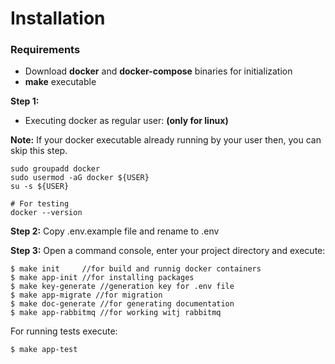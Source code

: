 Installation
============

### Requirements
- Download **docker** and **docker-compose** binaries for initialization
- **make** executable

**Step 1:**
- Executing docker as regular user: **(only for linux)**

**Note:** If your docker executable already running by your user then, you can skip this step.

```shell
sudo groupadd docker
sudo usermod -aG docker ${USER}
su -s ${USER}

# For testing
docker --version
```

**Step 2:**
Copy .env.example file and rename to .env

**Step 3:**
Open a command console, enter your project directory and execute:

```console
$ make init     //for build and runnig docker containers
$ make app-init //for installing packages
$ make key-generate //generation key for .env file 
$ make app-migrate //for migration 
$ make doc-generate //for generating documentation
$ make app-rabbitmq //for working witj rabbitmq
```

For running tests execute:

```console
$ make app-test
```
